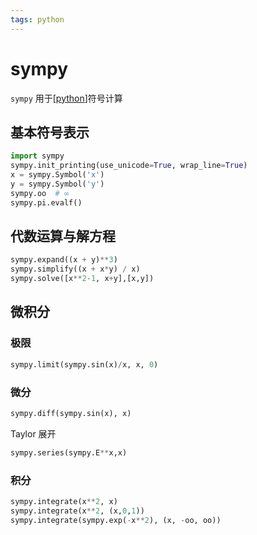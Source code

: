 ```yaml
---
tags: python
---
```


# sympy

`sympy` 用于[[python]]符号计算

## 基本符号表示

```python
import sympy
sympy.init_printing(use_unicode=True, wrap_line=True)
x = sympy.Symbol('x')
y = sympy.Symbol('y')
sympy.oo  # ∞
sympy.pi.evalf()
```

## 代数运算与解方程

```python
sympy.expand((x + y)**3)
sympy.simplify((x + x*y) / x)
sympy.solve([x**2-1, x+y],[x,y])
```

## 微积分

### 极限

```python
sympy.limit(sympy.sin(x)/x, x, 0)
```

### 微分

```python
sympy.diff(sympy.sin(x), x)
```

Taylor 展开

```python
sympy.series(sympy.E**x,x)
```

### 积分

```python
sympy.integrate(x**2, x)
sympy.integrate(x**2, (x,0,1))
sympy.integrate(sympy.exp(-x**2), (x, -oo, oo))
```

[//begin]: # "Autogenerated link references for markdown compatibility"
[python]: ../python.md "python"
[//end]: # "Autogenerated link references"
